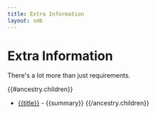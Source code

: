 ```yaml
---
title: Extra Information
layout: smb
---
```


# Extra Information

There's a lot more than just requirements.

{{#ancestry.children}}
* <a href="{{link.from ancestry.parent}}">{{title}}</a> - {{summary}}
{{/ancestry.children}}
